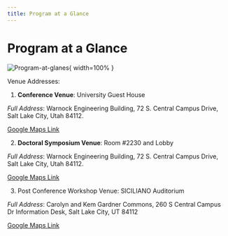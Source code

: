 ```yaml
---
title: Program at a Glance
---
```


# Program at a Glance

![Program-at-glanes](/images/midl-program.png){ width=100% }

Venue Addresses:

1. **Conference Venue**: University Guest House

*Full Address*: Warnock Engineering Building, 72 S. Central Campus Drive, Salt Lake City, Utah 84112.

[Google Maps Link](https://maps.app.goo.gl/hMyh6ZnUVqQSUpnQA) 

2. **Doctoral Symposium Venue**: Room #2230 and Lobby

*Full Address*: Warnock Engineering Building, 72 S. Central Campus Drive, Salt Lake City, Utah 84112. 

[Google Maps Link](https://maps.app.goo.gl/hreacqx7GFaJgFtS7)

3. Post Conference Workshop Venue: SICILIANO Auditorium

*Full Address*: Carolyn and Kem Gardner Commons, 260 S Central Campus Dr Information Desk, Salt Lake City, UT 84112

[Google Maps Link](https://maps.app.goo.gl/deq5naRhgWQEU8376)


